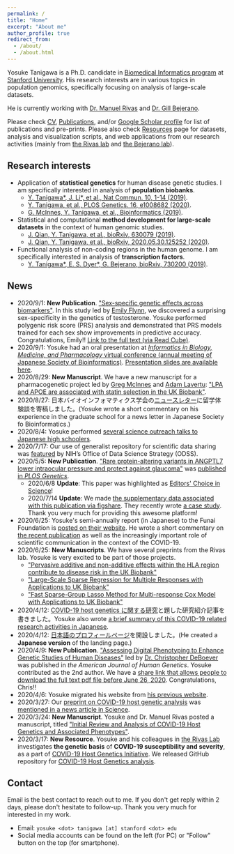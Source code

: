 ```yaml
---
permalink: /
title: "Home"
excerpt: "About me"
author_profile: true
redirect_from:
  - /about/
  - /about.html
---
```


Yosuke Tanigawa is a Ph.D. candidate in [Biomedical Informatics program](https://med.stanford.edu/bmi.html) at [Stanford University](https://www.stanford.edu/). His research interests are in various topics in population genomics, specifically focusing on analysis of large-scale datasets.

He is currently working with [Dr. Manuel Rivas](http://med.stanford.edu/rivaslab/) and [Dr. Gill Bejerano](http://bejerano.stanford.edu/).

Please check [CV](/cv), [Publications](/publications), and/or [Google Scholar profile](https://scholar.google.com/citations?user=9hVh3nQAAAAJ&hl=en) for list of publications and pre-prints. Please also check [Resources](/resources) page for datasets, analysis and visualization scripts, and web applications from our research activities (mainly from [the Rivas lab](http://med.stanford.edu/rivaslab/) and [the Bejerano lab](http://bejerano.stanford.edu/)).

## Research interests

- Application of **statistical genetics** for human disease genetic studies. I am specifically interested in analysis of **population biobanks**.
  - [Y. Tanigawa\*, J. Li\*, et al., Nat Commun. 10, 1-14 (2019)](/publication/2019-09-06-DeGAs).
  - [Y. Tanigawa, et al., PLOS Genetics. 16, e1008682 (2020)](/publication/2020-05-05-ANGPTL7).
  - [G. McInnes, Y. Tanigawa, et al., Bioinformatics (2019)](/publication/2018-12-05-GBE).
- Statistical and computational **method development for large-scale datasets** in the context of human genomic studies.
  - [J. Qian, Y. Tanigawa, et al., bioRxiv, 630079 (2019)](/publication/preprint-2019-05-07-snpnet).
  - [J. Qian, Y. Tanigawa, et al., bioRxiv, 2020.05.30.125252 (2020)](/publication/preprint-2020-05-30-SRRR).
- Functional analysis of non-coding regions in the human genome. I am specifically interested in analysis of **transcription factors**.
  - [Y. Tanigawa\*, E. S. Dyer\*, G. Bejerano, bioRxiv, 730200 (2019)](/publication/preprint-2019-08-20-whichtf).

## News

- 2020/9/1: **New Publication**. ["Sex-specific genetic effects across biomarkers"](/publication/2020-09-01-SEMM). In this study led by [Emily Flynn](https://datascience.stanford.edu/people/emily-flynn), we discovered a surprising sex-specificity in the genetics of testosterone. Yosuke performed polygenic risk score (PRS) analysis and demonstrated that PRS models trained for each sex show improvements in predictive accuracy. Congratulations, Emily!! [Link to the full text (via Read Cube)](https://rdcu.be/b6DJF).
- 2020/9/1: Yosuke had an oral presentation at [_Informatics in Biology, Medicine, and Pharmacology_ virtual conference (annual meeting of Japanese Society of Bioinformatics)](https://www.jsbi.org/iibmp2020/program/oral.html). [Presentation slides are available here](/talks/2020-09-01-IIBMP2020).
- 2020/8/29: **New Manuscript**. We have a new manuscript for a pharmacogenetic project led by [Greg McInnes](https://twitter.com/gregorymcinnes) and [Adam Lavertu](https://twitter.com/lavertu_adam): ["LPA and APOE are associated with statin selection in the UK Biobank"](/publication/preprint-2020-08-29-DS-GWAS).
- 2020/8/27: 日本バイオインフォマティクス学会の[ニュースレター](https://www.jsbi.org/news/topics/20200827/)に留学体験談を寄稿しました。(Yosuke wrote a short commentary on his experience in the graduate school for a news letter in Japanese Society fo Bioinformatics.)
- 2020/8/4: Yosuke performed [several science outreach talks to Japanese high schoolers](/posts/2020/08/outreach_jp/).
- 2020/7/17: Our use of generalist repository for scientific data sharing was [featured](https://datascience.nih.gov/data-ecosystem/exploring-a-generalist-repository-for-nih-funded-data) by NIH’s Office of Data Science Strategy (ODSS).
- 2020/5/5: **New Publication**. ["Rare protein-altering variants in ANGPTL7 lower intraocular pressure and protect against glaucoma"](/publication/2020-05-05-ANGPTL7) was [published in *PLOS Genetics*](https://doi.org/10.1371/journal.pgen.1008682).
  - 2020/6/8 **Update**: This paper was highlighted as [Editors' Choice in Science](https://science.sciencemag.org/content/368/6494/twil)!
  - 2020/7/14 **Update**: We made [the supplementary data associated with this publication via figshare](/resources/2019-ANGPTL7-data). They recently wrote [a case study](https://doi.org/10.6084/m9.figshare.12640247). Thank you very much for providing this awesome platform!
- 2020/6/25: Yosuke's semi-annually report (in Japanese) to the Funai Foundation is [posted on their website](https://funaifoundation.jp/scholarship/grantee_tanigawa_yosuke.html). He wrote a short commentary on [the recent publication](/publication/2020-05-05-ANGPTL7) as well as the increasingly important role of scientific communication in the context of the COVID-19.
- 2020/6/25: **New Manuscripts**. We have several preprints from the Rivas lab. Yosuke is very excited to be part of those projects.
  - ["Pervasive additive and non-additive effects within the HLA region contribute to disease risk in the UK Biobank"](/publication/preprint-2020-05-28-HLA)
  - ["Large-Scale Sparse Regression for Multiple Responses with Applications to UK Biobank"](/publication/preprint-2020-05-30-SRRR)
  - ["Fast Sparse-Group Lasso Method for Multi-response Cox Model with Applications to UK Biobank"](/publication/preprint-2020-06-22-mr-cox)
- 2020/4/12: [COVID-19 host genetics に関する研究](/posts/2020/04/COVID-19-hg-jp/)と題した研究紹介記事を書きました。Yosuke also wrote [a brief summary of this COVID-19 related research activities in Japanese](/posts/2020/04/COVID-19-hg-jp/).
- 2020/4/12: [日本語のプロフィールページ](/about_jp)を開設しました。(He created a **Japanese version** of the landing page.)
- 2020/4/9: **New Publication**. ["Assessing Digital Phenotyping to Enhance Genetic Studies of Human Diseases"](/publication/2020-05-07-digial-phenotyping) led by [Dr. Christopher DeBoever](https://cdeboever3.github.io/) was published in *the American Journal of Human Genetics*. Yosuke contributed as the 2nd author. We have a [share link that allows people to download the full text pdf file before June 26, 2020](https://authors.elsevier.com/c/1b166geWy1KZ). Congratulations, Chris!!
- 2020/4/6: Yosuke migrated his website from [his previous website](https://sites.google.com/site/yktanigawa/home).
- 2020/3/27: Our [preprint on COVID-19 host genetic analysis](https://doi.org/10.20944/preprints202003.0356.v1) was [mentioned in a news article in Science](https://doi.org/10.1126/science.abb9192).
- 2020/3/24: **New Manuscript**. Yosuke and Dr. Manuel Rivas posted a manuscript, titled ["Initial Review and Analysis of COVID-19 Host Genetics and Associated Phenotypes"](/publication/preprint-2020-03-24-covid19).
- 2020/3/17: **New Resource**.
Yosuke and his colleagues in [the Rivas Lab](http://med.stanford.edu/rivaslab/) investigates **the genetic basis** of **COVID-19 susceptibility and severity**, as a part of [COVID-19 Host Genetics Initiative](https://covid19hg.netlify.com/). We released GitHub repository for [COVID-19 Host Genetics analysis](https://github.com/rivas-lab/covid19).

## Contact

Email is the best contact to reach out to me. If you don't get reply within 2 days, please don't hesitate to follow-up. Thank you very much for interested in my work.

- Email: `yosuke <dot> tanigawa [at] stanford <dot> edu`
- Social media accounts can be found on the left (for PC) or "Follow" button on the top (for smartphone).
